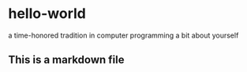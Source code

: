 # hello-world
a time-honored tradition in computer programming
a bit about yourself
## This is a markdown file

